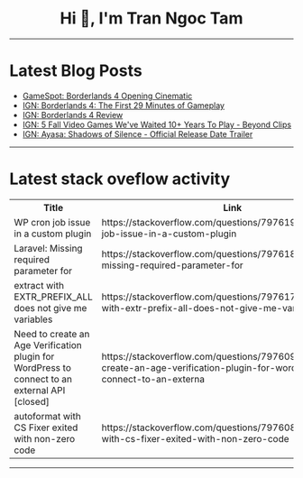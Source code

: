 <h1 align="center">Hi 👋, I'm Tran Ngoc Tam</h1>

---

# Latest Blog Posts 
<!-- BLOG-POST-LIST:START -->
- [GameSpot: Borderlands 4 Opening Cinematic](https://dev.to/gg_news/gamespot-borderlands-4-opening-cinematic-10gb)
- [IGN: Borderlands 4: The First 29 Minutes of Gameplay](https://dev.to/gg_news/ign-borderlands-4-the-first-29-minutes-of-gameplay-1pp8)
- [IGN: Borderlands 4 Review](https://dev.to/gg_news/ign-borderlands-4-review-4hnc)
- [IGN: 5 Fall Video Games We&#39;ve Waited 10+ Years To Play - Beyond Clips](https://dev.to/gg_news/ign-5-fall-video-games-weve-waited-10-years-to-play-beyond-clips-21ek)
- [IGN: Ayasa: Shadows of Silence - Official Release Date Trailer](https://dev.to/gg_news/ign-ayasa-shadows-of-silence-official-release-date-trailer-emf)
<!-- BLOG-POST-LIST:END -->

---

# Latest stack oveflow activity
<table>
  <tr><th>Title</th><th>Link</th></tr>
  <!-- STACKOVERFLOW:START --><tr><td>WP cron job issue in a custom plugin</td><td>https://stackoverflow.com/questions/79761974/wp-cron-job-issue-in-a-custom-plugin</td></tr><tr><td>Laravel: Missing required parameter for</td><td>https://stackoverflow.com/questions/79761891/laravel-missing-required-parameter-for</td></tr><tr><td>extract with EXTR_PREFIX_ALL does not give me variables</td><td>https://stackoverflow.com/questions/79761738/extract-with-extr-prefix-all-does-not-give-me-variables</td></tr><tr><td>Need to create an Age Verification plugin for WordPress to connect to an external API [closed]</td><td>https://stackoverflow.com/questions/79760993/need-to-create-an-age-verification-plugin-for-wordpress-to-connect-to-an-externa</td></tr><tr><td>autoformat with CS Fixer exited with non-zero code</td><td>https://stackoverflow.com/questions/79760864/autoformat-with-cs-fixer-exited-with-non-zero-code</td></tr><!-- STACKOVERFLOW:END -->
</table>

---


